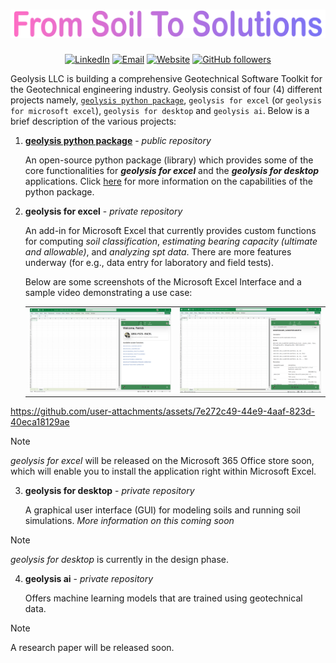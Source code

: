 [geolysis_pkg_url]: https://github.com/patrickboateng/geolysis

[linkedin_url]: https://www.linkedin.com/company/geolysis-llc/


<h1 align="center">
<a href="https://linkedin.com/company/geolysis-llc" target="_blank" rel="noopener noreferrer">
<img src="https://raw.githubusercontent.com/geolysis-dev/.github/main/profile/assets/tagline.svg" alt="tag-line" />
</a>
</h1>

<div align="center">

[![LinkedIn](https://img.shields.io/badge/-Linkedin-blue?style=for-the-badge&logo=linkedin)][linkedin_url]
[![Email](https://img.shields.io/badge/-Email-red?style=for-the-badge&logo=gmail&logoColor=white)](mailto:support@geolysisllc.com)
[![Website](https://img.shields.io/badge/🌐%20Website-black?style=for-the-badge)](https://geolysisllc.com)
[![GitHub followers](https://img.shields.io/github/followers/geolysis-dev?label=Followers&style=for-the-badge&logo=github)](https://github.com/geolysis-dev)

</div>

Geolysis LLC is building a comprehensive Geotechnical Software Toolkit for the
Geotechnical engineering industry. Geolysis consist of four (4) different
projects namely,
[`geolysis python package`][geolysis_pkg_url],
`geolysis for excel` (or `geolysis for microsoft excel`),
`geolysis for desktop` and `geolysis ai`. Below is a brief description of the
various projects:

1. [**geolysis python package**][geolysis_pkg_url] - _public repository_

   An open-source python package (library) which provides some of the core
   functionalities for _**geolysis for excel**_ and the
   _**geolysis for desktop**_ applications. Click [here][geolysis_pkg_url] for
   more information on the capabilities of the python package.

2. **geolysis for excel** - _private repository_

   An add-in for Microsoft Excel that currently provides custom functions
   for computing _soil classification_,
   _estimating bearing capacity (ultimate and allowable)_, and
   _analyzing spt data_. There are more features underway (for e.g.,
   data entry for laboratory and field tests).

   Below are some screenshots of the Microsoft Excel Interface and a sample video
   demonstrating a use case:

   <table>
     <tr>
       <td>
         <img src="./assets/geolysis-excel-home-interface.png" 
         alt="geolysis excel homepage">
       </td>
       <td>
         <img src="./assets/geolysis-excel-doc-interface.png" 
         alt="geolysis excel docpage">
       </td>
     </tr>
   </table>

https://github.com/user-attachments/assets/7e272c49-44e9-4aaf-823d-40eca18129ae
   
> [!NOTE]
> _geolysis for excel_ will be released on the Microsoft
> 365 Office store soon, which will enable you to install the application right
> within Microsoft Excel.

3. **geolysis for desktop** - _private repository_

   A graphical user interface (GUI) for modeling soils and running soil
   simulations. _More information on this coming soon_

> [!NOTE]
> _geolysis for desktop_ is currently in the design phase.

4. **geolysis ai** - _private repository_

   Offers machine learning models that are trained using geotechnical data.

> [!NOTE]
> A research paper will be released soon.
